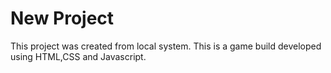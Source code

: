 # New Project
This project was created from local system.
This is a game build developed using HTML,CSS and Javascript.

